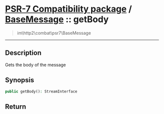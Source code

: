 # [PSR-7 Compatibility package](combat.md) / [BaseMessage](combat-BaseMessage.md) :: getBody
 > im\http2\combat\psr7\BaseMessage
____

## Description
Gets the body of the message

## Synopsis
```php
public getBody(): StreamInterface
```

## Return

